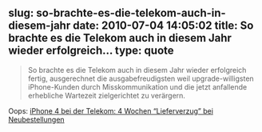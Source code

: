 slug: so-brachte-es-die-telekom-auch-in-diesem-jahr
date: 2010-07-04 14:05:02
title: So brachte es die Telekom auch in diesem Jahr wieder erfolgreich...
type: quote
---

> So brachte es die Telekom auch in diesem Jahr wieder erfolgreich fertig, ausgerechnet die ausgabefreudigsten weil upgrade-willigsten iPhone-Kunden durch Misskommunikation und die jetzt anfallende erhebliche Wartezeit zielgerichtet zu verärgern.

Oops: [iPhone 4 bei der Telekom: 4 Wochen “Lieferverzug” bei Neubestellungen](http://www.fscklog.com/2010/07/iphone-4-bei-der-telekom-4-wochen-lieferverzug-bei-neubestellungen.html)
